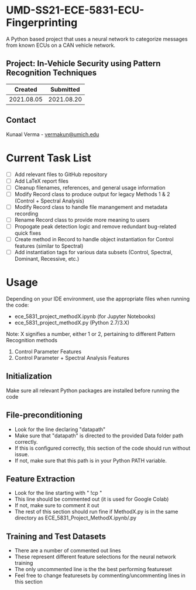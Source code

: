 # UMD-SS21-ECE-5831-ECU-Fingerprinting
A Python based project that uses a neural network to categorize messages from known ECUs on a CAN vehicle network.

## Project: In-Vehicle Security using Pattern Recognition Techniques

Created | Submitted
--------|----------
2021.08.05 | 2021.08.20 

## Contact
Kunaal Verma - vermakun@umich.edu

# Current Task List
- [ ] Add relevant files to GitHub repository
- [ ] Add LaTeX report files
- [ ] Cleanup filenames, references, and general usage information
- [ ] Modify Record class to produce output for legacy Methods 1 & 2 (Control + Spectral Analysis)
- [ ] Modify Record class to handle file manangement and metadata recording
- [ ] Rename Record class to provide more meaning to users
- [ ] Propogate peak detection logic and remove redundant bug-related quick fixes
- [ ] Create method in Record to handle object instantiation for Control features (similar to Spectral)
- [ ] Add instantiation tags for various data subsets (Control, Spectral, Dominant, Recessive, etc.)

# Usage

Depending on your IDE environment, use the appropriate files when running the code:
* ece_5831_project_methodX.ipynb (for Jupyter Notebooks)
* ece_5831_project_methodX.py (Python 2.7/3.X)
	
Note: X signifies a number, either 1 or 2, pertaining to different Pattern Recognition methods
1. Control Parameter Features
2. Control Parameter + Spectral Analysis Features

## Initialization

Make sure all relevant Python packages are installed before running the code

## File-preconditioning

* Look for the line declaring "datapath"
* Make sure that "datapath" is directed to the provided Data folder path correctly.
* If this is configured correctly, this section of the code should run without issue.
* If not, make sure that this path is in your Python PATH variable.

## Feature Extraction

* Look for the line starting with " !cp "
* This line should be commented out (it is used for Google Colab)
* If not, make sure to comment it out
* The rest of this section should run fine if MethodX.py is in the same directory as ECE_5831_Project_MethodX.ipynb/.py
		
## Training and Test Datasets

* There are a number of commented out lines
* These represent different feature selections for the neural network training
* The only uncommented line is the the best performing featureset
* Feel free to change featuresets by commenting/uncommenting lines in this section
